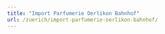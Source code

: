 ```yaml
---
title: "Import Parfumerie Oerlikon Bahnhof"
url: /zuerich/import-parfumerie-oerlikon-bahnhof/
---
```

